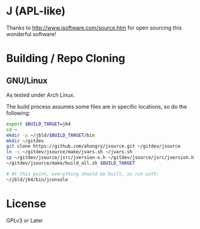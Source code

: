 # J (APL-like)

Thanks to http://www.jsoftware.com/source.htm for open sourcing this
wonderful software!

# Building / Repo Cloning

## GNU/Linux
As tested under Arch Linux.

The build process assumes some files are in specific locations, so do
the following:

```sh
export $BUILD_TARGET=j64
cd ~
mkdir -p ~/jbld/$BUILD_TARGET/bin
mkdir ~/gitdev
git clone https://github.com/ahungry/jsource.git ~/gitdev/jsource
ln -s ~/gitdev/jsource/make/jvars.sh ~/jvars.sh
cp ~/gitdev/jsource/jsrc/jversion-x.h ~/gitdev/jsource/jsrc/jversion.h
~/gitdev/jsource/make/build_all.sh $BUILD_TARGET

# At this point, everything should be built, so run with:
~/jbld/j64/bin/jconsole
```

# License

GPLv3 or Later
